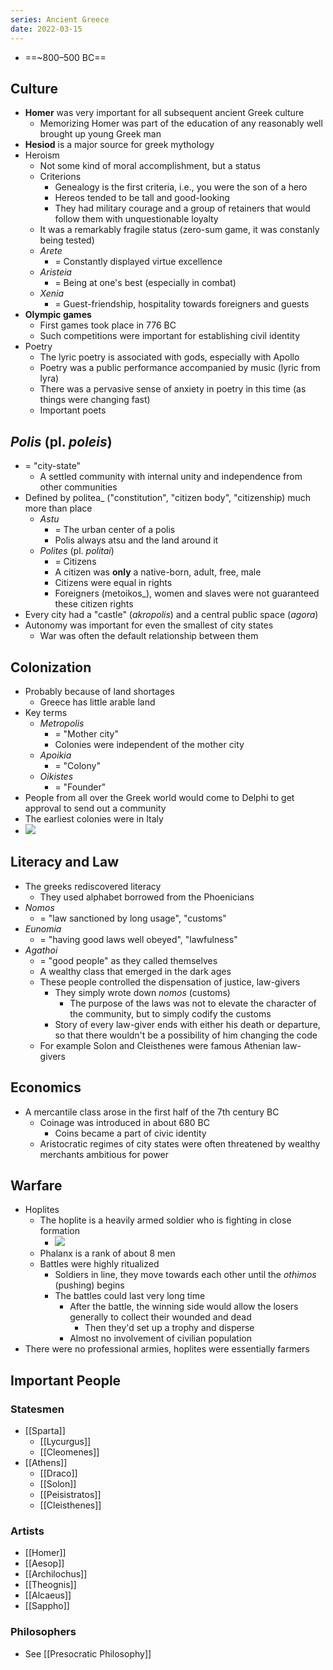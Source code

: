 ```yaml
---
series: Ancient Greece
date: 2022-03-15
---
```


- ==~800–500 BC==
## Culture
- **Homer** was very important for all subsequent ancient Greek culture
	- Memorizing Homer was part of the education of any reasonably well brought up young Greek man
- **Hesiod** is a major source for greek mythology
- Heroism
	- Not some kind of moral accomplishment, but a status
	- Criterions
		- Genealogy is the first criteria, i.e., you were the son of a hero
		- Hereos tended to be tall and good-looking
		- They had military courage and a group of retainers that would follow them with unquestionable loyalty
	- It was a remarkably fragile status (zero-sum game, it was constanly being tested)
	- *Arete*
		- = Constantly displayed virtue excellence
	- *Aristeia*
		- = Being at one's best (especially in combat)
	- *Xenia*
		- = Guest-friendship, hospitality towards foreigners and guests
- **Olympic games**
	- First games took place in 776 BC
	- Such competitions were important for establishing civil identity
- Poetry
	- The lyric poetry is associated with gods, especially with Apollo
	- Poetry was a public performance accompanied by music (lyric from lyra)
	- There was a pervasive sense of anxiety in poetry in this time (as things were changing fast)
	- Important poets

## *Polis* (pl. *poleis*)
- = "city-state"
	- A settled community with internal unity and independence from other communities
- Defined by politea_ ("constitution", "citizen body", "citizenship) much more than place
	- _Astu_
		- = The urban center of a polis
		- Polis always atsu and the land around it 
	- _Polites_ (pl. _politai_)
		- = Citizens
		- A citizen was **only** a native-born, adult, free, male
		- Citizens were equal in rights
		- Foreigners (metoikos_), women and slaves were not guaranteed these citizen rights
- Every city had a "castle" (_akropolis_) and a central public space (_agora_)
- Autonomy was important for even the smallest of city states
	- War was often the default relationship between them
## Colonization
- Probably because of land shortages
	- Greece has little arable land
- Key terms
	- *Metropolis*
		- = "Mother city"
		- Colonies were independent of the mother city
	- *Apoikia*
		- = "Colony"
	- *Oikistes*
		- = "Founder"
- People from all over the Greek world would come to Delphi to get approval to send out a community
- The earliest colonies were in Italy
- ![](https://firebasestorage.googleapis.com/v0/b/firescript-577a2.appspot.com/o/imgs%2Fapp%2FVitecek%2FnCfuvlMFnd.png?alt=media&token=3d743b8d-97bd-49d3-b384-c98c2150b35d)
## Literacy and Law
- The greeks rediscovered literacy
	- They used alphabet borrowed from the Phoenicians
- _Nomos_
	- = "law sanctioned by long usage", "customs"
- _Eunomia_
	- = "having good laws well obeyed", "lawfulness"
- _Agathoi_
	- = "good people" as they called themselves
	- A wealthy class that emerged in the dark ages
	- These people controlled the dispensation of justice, law-givers
		- They simply wrote down _nomos_ (customs)
			- The purpose of the laws was not to elevate the character of the community, but to simply codify the customs 
		- Story of every law-giver ends with either his death or departure, so that there wouldn't be a possibility of him changing the code
	- For example Solon and Cleisthenes were famous Athenian law-givers
## Economics
- A mercantile class arose in the first half of the 7th century BC
	- Coinage was introduced in about 680 BC
		- Coins became a part of civic identity
	- Aristocratic regimes of city states were often threatened by wealthy merchants ambitious for power
## Warfare
- Hoplites
	- The hoplite is a heavily armed soldier who is fighting in close formation
		- ![](https://firebasestorage.googleapis.com/v0/b/firescript-577a2.appspot.com/o/imgs%2Fapp%2FVitecek%2Fwe-ARVInjg.png?alt=media&token=4721035b-db68-43c1-b700-621d22c45100)
	- Phalanx is a rank of about 8 men
	- Battles were highly ritualized
		- Soldiers in line, they move towards each other until the _othimos_ (pushing) begins
		- The battles could last very long time
			- After the battle, the winning side would allow the losers generally to collect their wounded and dead
				- Then they'd set up a trophy and disperse
			- Almost no involvement of civilian population
- There were no professional armies, hoplites were essentially farmers
## Important People
### Statesmen
- [[Sparta]]
	- [[Lycurgus]]
	- [[Cleomenes]]
- [[Athens]]
	- [[Draco]]
	- [[Solon]]
	- [[Peisistratos]]
	- [[Cleisthenes]]
### Artists
- [[Homer]]
- [[Aesop]]
- [[Archilochus]]
- [[Theognis]]
- [[Alcaeus]]
- [[Sappho]]
### Philosophers
- See [[Presocratic Philosophy]]
